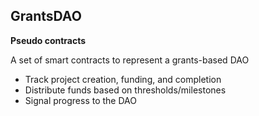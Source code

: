 ## GrantsDAO

**Pseudo contracts**

A set of smart contracts to represent a grants-based DAO
- Track project creation, funding, and completion
- Distribute funds based on thresholds/milestones
- Signal progress to the DAO

